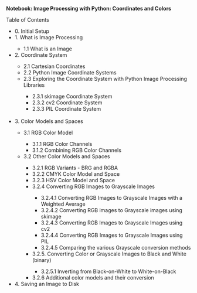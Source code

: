 <b>Notebook: Image Processing with Python: Coordinates and Colors</b>
    
Table of Contents
    <ul>
        <li>0. Initial Setup</li>
        <li>1. What is Image Processing</li>
            <ul>
                <li>1.1 What is an Image</li>
            </ul>
        <li>2. Coordinate System</li>
            <ul>
                <li>2.1 Cartesian Coordinates</li>
                <li>2.2 Python Image Coordinate Systems</li>
                <li>2.3 Exploring the Coordinate System with Python Image Processing Libraries</li>
                    <ul>
                        <li>2.3.1 skimage Coordinate System</li>
                        <li>2.3.2 cv2 Coordinate System</li>
                        <li>2.3.3 PIL Coordinate System</li>
                    </ul>  
            </ul>
        <li>3. Color Models and Spaces</li>
            <ul>
                <li>3.1 RGB Color Model</li>
                    <ul>
                        <li>3.1.1 RGB Color Channels</li>
                        <li>3.1.2 Combining RGB Color Channels</li>
                   </ul>
                <li>3.2 Other Color Models and Spaces</li>
                    <ul>
                        <li>3.2.1 RGB Variants - BRG and RGBA</li>
                        <li>3.2.2 CMYK Color Model and Space</li>
                        <li>3.2.3 HSV Color Model and Space</li>
                        <li>3.2.4 Converting RGB Images to Grayscale Images</li>
                            <ul>
                                <li>3.2.4.1 Converting RGB Images to Grayscale Images with a Weighted Average</li>
                                <li>3.2.4.2 Converting RGB images to Grayscale images using skimage</li>
                                <li>3.2.4.3 Converting RGB Images to Grayscale Images using cv2</li>
                                <li>3.2.4.4 Converting RGB Images to Grayscale Images using PIL</li>
                                <li>3.2.4.5 Comparing the various Grayscale conversion methods</li>
                            </ul>
                        <li>3.2.5. Converting Color or Grayscale Images to Black and White (binary)</li>
                            <ul>
                                <li>3.2.5.1 Inverting from Black-on-White to White-on-Black</li>
                            </ul>
                        <li>3.2.6 Additional color models and their conversion</li>
                   </ul>
            </ul>
        <li>4. Saving an Image to Disk</li>
    </ul>

